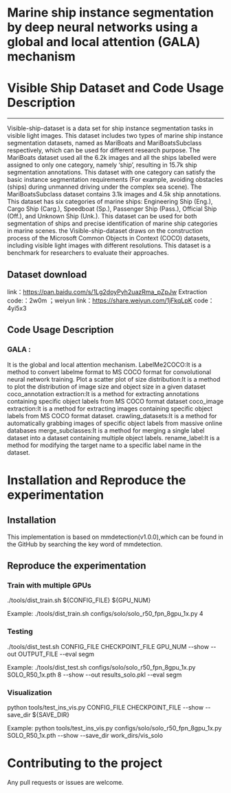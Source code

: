 Marine ship instance segmentation by deep neural networks using a global and local attention (GALA) mechanism  
==== 
# Visible Ship Dataset and Code Usage Description
 ------- 
Visible-ship-dataset is a data set for ship instance segmentation tasks in visible light images. This dataset includes two types of marine ship instance segmentation 
datasets, named as MariBoats and MariBoatsSubclass respectively, which can be used for different research purpose.
The MariBoats dataset used all the 6.2k images and all the ships labelled were assigned to only one category, namely ‘ship’, resulting in 15.7k ship segmentation annotations. This dataset with one category can satisfy the basic instance segmentation requirements (For example, avoiding obstacles (ships) during unmanned driving under the complex sea scene). 
The MariBoatsSubclass dataset contains 3.1k images and 4.5k ship annotations. This dataset has six categories of marine ships: Engineering Ship (Eng.), Cargo Ship (Carg.), Speedboat (Sp.), Passenger Ship (Pass.), Official Ship (Off.), and Unknown Ship (Unk.). This dataset can be used for both segmentation of ships and precise identification of marine ship categories in marine scenes. the Visible-ship-dataset draws on the construction process of the Microsoft Common Objects in Context (COCO) datasets, including visible light images with different resolutions. This dataset is a benchmark for researchers to evaluate their approaches. 
## Dataset download
link：https://pan.baidu.com/s/1Lg2doyPyh2uazRma_pZpJw Extraction code:：2w0m ；weiyun link：https://share.weiyun.com/1jFkqLpK code：4yi5x3

## Code Usage Description
 
### GALA :
It is the global and local attention mechanism.
LabelMe2COCO:It is a method to convert labelme format to MS COCO format for convolutional neural network training.
Plot a scatter plot of size distribution:It is a method to plot the distribution of image size and object size in a given dataset
coco_annotation extraction:It is a method for extracting annotations containing specific object labels from MS COCO format dataset
coco_image extraction:It is a method for extracting images containing specific object labels from MS COCO format dataset.
crawling_datasets:It is a method for automatically grabbing images of specific object labels from massive online databases
merge_subclasses:It is a method for merging a single label dataset into a dataset containing multiple  object labels.
rename_label:It is a method for modifying the target name to a specific label name in the dataset.

# Installation and Reproduce the experimentation
## Installation

This implementation is based on mmdetection(v1.0.0),which can be found in the GitHub by searching the key word of mmdetection. 
## Reproduce the experimentation

### Train with multiple GPUs
./tools/dist_train.sh ${CONFIG_FILE} ${GPU_NUM}

Example:
./tools/dist_train.sh configs/solo/solo_r50_fpn_8gpu_1x.py  4
### Testing
./tools/dist_test.sh CONFIG_FILE  CHECKPOINT_FILE  GPU_NUM  --show --out  OUTPUT_FILE --eval segm

Example: 
./tools/dist_test.sh configs/solo/solo_r50_fpn_8gpu_1x.py SOLO_R50_1x.pth  8  --show --out results_solo.pkl --eval segm
### Visualization
python tools/test_ins_vis.py CONFIG_FILE  CHECKPOINT_FILE --show --save_dir  ${SAVE_DIR}

Example: 
python tools/test_ins_vis.py configs/solo/solo_r50_fpn_8gpu_1x.py  SOLO_R50_1x.pth --show --save_dir  work_dirs/vis_solo

# Contributing to the project
Any pull requests or issues are welcome.
